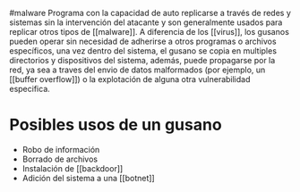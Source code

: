 #malware
Programa con la capacidad de auto replicarse a través de redes y sistemas sin la intervención del atacante y son generalmente usados para replicar otros tipos de [[malware]]. A diferencia de los [[virus]], los gusanos pueden operar sin necesidad de adherirse a otros programas o archivos específicos, una vez dentro del sistema, el gusano se copia en multiples directorios y dispositivos del sistema, además, puede propagarse por la red, ya sea a traves del envio de datos malformados (por ejemplo, un [[buffer overflow]]) o la explotación de alguna otra vulnerabilidad especifica.

# Posibles usos de un gusano
- Robo de información
- Borrado de archivos
- Instalación de [[backdoor]]
- Adición del sistema a una [[botnet]]